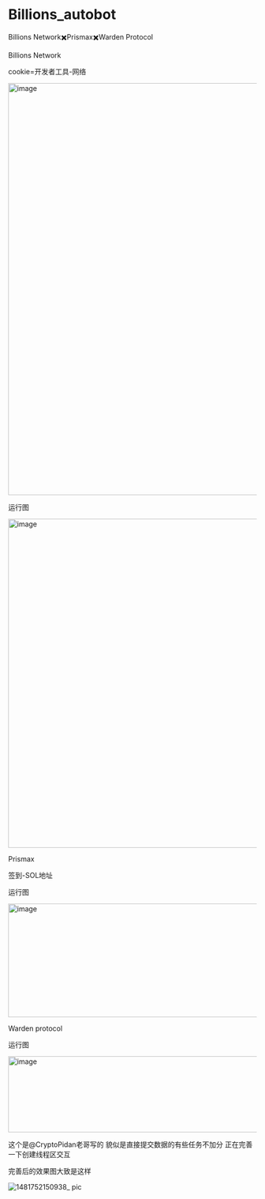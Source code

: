 # Billions_autobot
Billions Network✖️Prismax✖️Warden Protocol

Billions Network

cookie=开发者工具-网络

<img width="928" height="834" alt="image" src="https://github.com/user-attachments/assets/d6f001b0-ba79-4dec-83ef-2b22d27faafe" />

运行图

<img width="666" height="666" alt="image" src="https://github.com/user-attachments/assets/b13d73a4-25a2-464d-bfcc-47dac3138640" />

Prismax

签到-SOL地址

运行图

<img width="663" height="230" alt="image" src="https://github.com/user-attachments/assets/eae973c5-9cde-4ce3-8455-21282b3b8adf" />

Warden protocol

运行图

<img width="655" height="154" alt="image" src="https://github.com/user-attachments/assets/b2466d43-d569-4a22-9a7a-3c9902377ae0" />

这个是@CryptoPidan老哥写的 貌似是直接提交数据的有些任务不加分 正在完善一下创建线程区交互 

完善后的效果图大致是这样

![1481752150938_ pic](https://github.com/user-attachments/assets/5a79bdc9-a2b4-4c5f-abfc-887899601beb)
